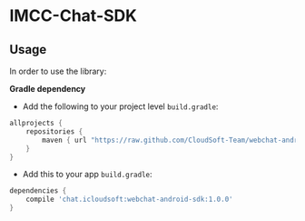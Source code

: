 # IMCC-Chat-SDK
Usage
-----

In order to use the library:

**Gradle dependency** 

  -  Add the following to your project level `build.gradle`:
 
```gradle
allprojects {
	repositories {
		maven { url "https://raw.github.com/CloudSoft-Team/webchat-android-sdk/master" }
	}
}
```
  -  Add this to your app `build.gradle`:
 
```gradle
dependencies {
	compile 'chat.icloudsoft:webchat-android-sdk:1.0.0'
}
```
